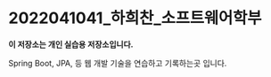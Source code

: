 # 2022041041_하희찬_소프트웨어학부 

**이 저장소는 개인 실습용 저장소입니다.**

Spring Boot, JPA, 등 웹 개발 기술을 연습하고 기록하는곳 입니다.


